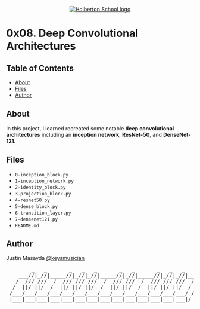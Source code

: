 <p align="center">
  <a href=#>
    <img src="https://user-images.githubusercontent.com/74752740/175812508-dc2482bf-bd5b-4c0a-b075-1bede95c488e.png" alt="Holberton School logo">
  </a>
</p>

# 0x08. Deep Convolutional Architectures

## Table of Contents
* [About](#about)
* [Files](#files)
* [Author](#author)

## About
In this project, I learned recreated some notable **deep convolutional architectures** including an **inception network**, **ResNet-50**, and **DenseNet-121.**

## Files
* `0-inception_block.py`
* `1-inception_network.py`
* `2-identity_block.py`
* `3-projection_block.py`
* `4-resnet50.py`
* `5-dense_block.py`
* `6-transition_layer.py`
* `7-densenet121.py`
* `README.md`

## Author
Justin Masayda [@keysmusician](https://github.com/keysmusician)
<div align="center">
<pre>
        _   _       _   _   _       _   _       _   _   _     
    ___//|_//|_____//|_//|_//|_____//|_//|_____//|_//|_//|___ 
   /  /// ///  /  /// /// ///  /  /// ///  /  /// /// ///  / |
  /  ||/ ||/  /  ||/ ||/ ||/  /  ||/ ||/  /  ||/ ||/ ||/  / / 
 /___/___/___/___/___/___/___/___/___/___/___/___/___/___/ /  
 |___|___|___|___|___|___|___|___|___|___|___|___|___|___|/   
 
</pre>
</div>
